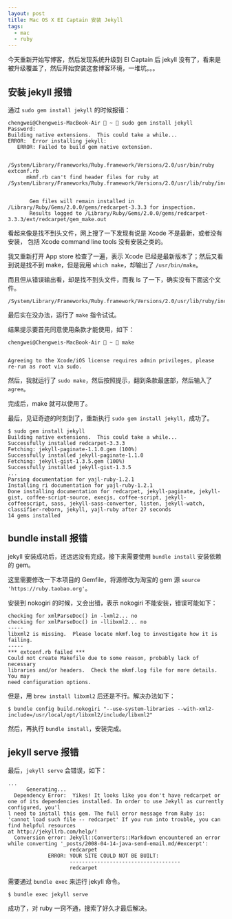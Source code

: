 ```yaml
---
layout: post
title: Mac OS X EI Captain 安装 Jekyll
tags:
  - mac
  - ruby
---
```


今天重新开始写博客，然后发现系统升级到 EI Captain 后 jekyll
没有了，看来是被升级覆盖了，然后开始安装这套博客环境，一堆坑。。。

## 安装 jekyll 报错
通过 `sudo gem install jekyll` 的时候报错：

 ```
 chengwei@Chengweis-MacBook-Air  ~  sudo gem install jekyll
 Password:
 Building native extensions.  This could take a while...
 ERROR:  Error installing jekyll:
    ERROR: Failed to build gem native extension.

       /System/Library/Frameworks/Ruby.framework/Versions/2.0/usr/bin/ruby extconf.rb
       mkmf.rb can't find header files for ruby at /System/Library/Frameworks/Ruby.framework/Versions/2.0/usr/lib/ruby/include/ruby.h


        Gem files will remain installed in /Library/Ruby/Gems/2.0.0/gems/redcarpet-3.3.3 for inspection.
        Results logged to /Library/Ruby/Gems/2.0.0/gems/redcarpet-3.3.3/ext/redcarpet/gem_make.out
 ```

看起来像是找不到头文件，网上搜了一下发现有说是 Xcode 不是最新，或者没有安装，
包括 Xcode command line tools 没有安装之类的。

我又重新打开 App store 检查了一遍，表示 Xcode
已经是最新版本了；然后又看到说是找不到 make，但是我用 `which make`，却输出了
`/usr/bin/make`。

而且但从错误输出看，却是找不到头文件，而我 ls 了一下，确实没有下面这个文件。

```
/System/Library/Frameworks/Ruby.framework/Versions/2.0/usr/lib/ruby/include/ruby.h
```

最后实在没办法，运行了 `make` 指令试试。

结果提示要首先同意使用条款才能使用，如下：

```
chengwei@Chengweis-MacBook-Air  ~  make


Agreeing to the Xcode/iOS license requires admin privileges, please re-run as root via sudo.
```

然后，我就运行了 `sudo make`，然后按照提示，翻到条款最底部，然后输入了 `agree`。

完成后，make 就可以使用了。

最后，见证奇迹的时刻到了，重新执行 `sudo gem install jekyll`，成功了。

```
$ sudo gem install jekyll
Building native extensions.  This could take a while...
Successfully installed redcarpet-3.3.3
Fetching: jekyll-paginate-1.1.0.gem (100%)
Successfully installed jekyll-paginate-1.1.0
Fetching: jekyll-gist-1.3.5.gem (100%)
Successfully installed jekyll-gist-1.3.5
...
Parsing documentation for yajl-ruby-1.2.1
Installing ri documentation for yajl-ruby-1.2.1
Done installing documentation for redcarpet, jekyll-paginate, jekyll-gist, coffee-script-source, execjs, coffee-script, jekyll-coffeescript, sass, jekyll-sass-converter, listen, jekyll-watch, classifier-reborn, jekyll, yajl-ruby after 27 seconds
14 gems installed
```

## bundle install 报错

jekyll 安装成功后，还远远没有完成，接下来需要使用 `bundle install` 安装依赖的
gem。

这里需要修改一下本项目的 Gemfile，将源修改为淘宝的 gem 源 `source
'https://ruby.taobao.org'`。

安装到 nokogiri 的时候，又会出错，表示 nokogiri 不能安装，错误可能如下：

```
checking for xmlParseDoc() in -lxml2... no
checking for xmlParseDoc() in -llibxml2... no
-----
libxml2 is missing.  Please locate mkmf.log to investigate how it is failing.
-----
*** extconf.rb failed ***
Could not create Makefile due to some reason, probably lack of necessary
libraries and/or headers.  Check the mkmf.log file for more details.  You may
need configuration options.
```

但是，用 `brew install libxml2` 后还是不行。解决办法如下：

```
$ bundle config build.nokogiri "--use-system-libraries --with-xml2-include=/usr/local/opt/libxml2/include/libxml2"
```

然后，再执行 `bundle install`，安装完成。

## jekyll serve 报错

最后，`jekyll serve` 会错误，如下：

```
...
      Generating...
  Dependency Error:  Yikes! It looks like you don't have redcarpet or one of its dependencies installed. In order to use Jekyll as currently configured, you'l
l need to install this gem. The full error message from Ruby is: 'cannot load such file -- redcarpet' If you run into trouble, you can find helpful resources
at http://jekyllrb.com/help/!
  Conversion error: Jekyll::Converters::Markdown encountered an error while converting '_posts/2008-04-14-java-send-email.md/#excerpt':
                    redcarpet
             ERROR: YOUR SITE COULD NOT BE BUILT:
                    ------------------------------------
                    redcarpet
```

需要通过 `bundle exec` 来运行 jekyll 命令。

```
$ bundle exec jekyll serve
```

成功了，对 ruby 一窍不通，搜索了好久才最后解决。
